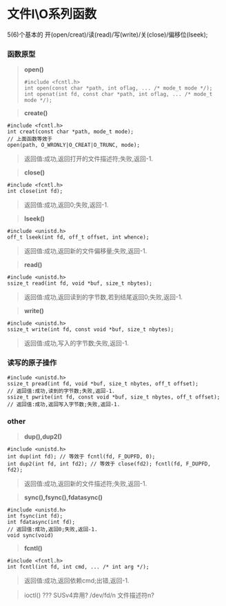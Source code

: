 # 文件I\O系列函数
5(6)个基本的 开(open/creat)/读(read)/写(write)/关(close)/偏移位(lseek);
### 函数原型
> **open()**
> 
> ```
> #include <fcntl.h>
> int open(const char *path, int oflag, ... /* mode_t mode */);
> int openat(int fd, const char *path, int oflag, ... /* mode_t mode */);
> ```

> **create()**
```
#include <fcntl.h>
int creat(const char *path, mode_t mode);
// 上面函数等效于
open(path, O_WRONLY|O_CREAT|O_TRUNC, mode);
```
> 返回值:成功,返回打开的文件描述符;失败,返回-1.

> **close()**
```
#include <fcntl.h>
int close(int fd);
```
> 返回值:成功,返回0;失败,返回-1.
  
> **lseek()** 
```
#include <unistd.h>
off_t lseek(int fd, off_t offset, int whence);
```
> 返回值:成功,返回新的文件偏移量;失败,返回-1.

> **read()** 
```
#include <unistd.h>
ssize_t read(int fd, void *buf, size_t nbytes);
```
> 返回值:成功,返回读到的字节数,若到结尾返回0;失败,返回-1.

> **write()**
```
#include <unistd.h>
ssize_t write(int fd, const void *buf, size_t nbytes);
```
> 返回值:成功,写入的字节数;失败,返回-1.

### 读写的原子操作
```
#include <unistd.h>
ssize_t pread(int fd, void *buf, size_t nbytes, off_t offset);
// 返回值:成功,读到的字节数;失败,返回-1.
ssize_t pwrite(int fd, const void *buf, size_t nbytes, off_t offset);
// 返回值:成功,返回写入字节数;失败,返回-1.
```

### other
> **dup(),dup2()**
```
#include <unistd.h>
int dup(int fd); // 等效于 fcntl(fd, F_DUPFD, 0);
int dup2(int fd, int fd2); // 等效于 close(fd2); fcntl(fd, F_DUPFD, fd2);
```
> 返回值:成功,返回新的文件描述符;失败,返回-1.

> **sync(),fsync(),fdatasync()**
```
#include <unistd.h>
int fsync(int fd);
int fdatasync(int fd);
// 返回值:成功,返回0;失败,返回-1.
void sync(void)
```

> **fcntl()**
```
#include <fcntl.h>
int fcntl(int fd, int cmd, ... /* int arg */);
```
> 返回值:成功,返回依赖cmd;出错,返回-1.

> ioctl() ??? SUSv4弃用?
> /dev/fd/n  文件描述符n?

